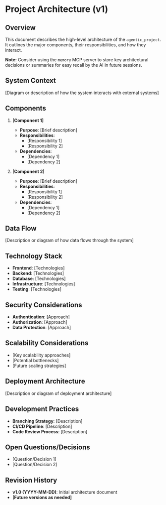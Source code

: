 # Project Architecture (v1)

## Overview
This document describes the high-level architecture of the `agentic_project`. It outlines the major components, their responsibilities, and how they interact.

**Note:** Consider using the `memory` MCP server to store key architectural decisions or summaries for easy recall by the AI in future sessions.

## System Context
[Diagram or description of how the system interacts with external systems]

## Components
1. **[Component 1]**
   - **Purpose**: [Brief description]
   - **Responsibilities**:
     - [Responsibility 1]
     - [Responsibility 2]
   - **Dependencies**:
     - [Dependency 1]
     - [Dependency 2]

2. **[Component 2]**
   - **Purpose**: [Brief description]
   - **Responsibilities**:
     - [Responsibility 1]
     - [Responsibility 2]
   - **Dependencies**:
     - [Dependency 1]
     - [Dependency 2]

## Data Flow
[Description or diagram of how data flows through the system]

## Technology Stack
- **Frontend**: [Technologies]
- **Backend**: [Technologies]
- **Database**: [Technologies]
- **Infrastructure**: [Technologies]
- **Testing**: [Technologies]

## Security Considerations
- **Authentication**: [Approach]
- **Authorization**: [Approach]
- **Data Protection**: [Approach]

## Scalability Considerations
- [Key scalability approaches]
- [Potential bottlenecks]
- [Future scaling strategies]

## Deployment Architecture
[Description or diagram of deployment architecture]

## Development Practices
- **Branching Strategy**: [Description]
- **CI/CD Pipeline**: [Description]
- **Code Review Process**: [Description]

## Open Questions/Decisions
- [Question/Decision 1]
- [Question/Decision 2]

## Revision History
- **v1.0 (YYYY-MM-DD)**: Initial architecture document
- **[Future versions as needed]**
